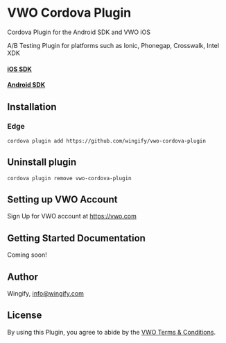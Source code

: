 # VWO Cordova Plugin

Cordova Plugin for the Android SDK and VWO iOS

A/B Testing Plugin for platforms such as Ionic, Phonegap, Crosswalk, Intel XDK 

#### [iOS SDK](http://developers.vwo.com/reference#ios-introduction)
#### [Android SDK](http://developers.vwo.com/reference#android-introduction)

## Installation

### Edge

`cordova plugin add https://github.com/wingify/vwo-cordova-plugin`

## Uninstall plugin

`cordova plugin remove vwo-cordova-plugin`

## Setting up VWO Account

Sign Up for VWO account at https://vwo.com

## Getting Started Documentation

Coming soon!

## Author

Wingify, info@wingify.com

## License

By using this Plugin, you agree to abide by the [VWO Terms & Conditions](https://vwo.com/terms-conditions).
